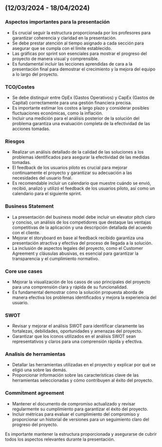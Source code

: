 ## (12/03/2024 - 18/04/2024)

### Aspectos importantes para la presentación
- Es crucial seguir la estructura proporcionada por los profesores para garantizar coherencia y claridad en la presentación.
- Se debe prestar atención al tiempo asignado a cada sección para asegurar que se cumpla con el límite establecido.
- Las gráficas por sprint son esenciales para mostrar el progreso del proyecto de manera visual y comprensible.
- Es fundamental incluir las lecciones aprendidas de cara a la presentación final para demostrar el crecimiento y la mejora del equipo a lo largo del proyecto.

### TCO/Costes
- Se debe distinguir entre OpEx (Gastos Operativos) y CapEx (Gastos de Capital) correctamente para una gestión financiera precisa.
- Es importante estimar los costos a largo plazo y considerar posibles fluctuaciones económicas, como la inflación.
- Incluir una medición para el análisis posterior de la solución del problema garantiza una evaluación completa de la efectividad de las acciones tomadas.

### Riesgos
- Realizar un análisis detallado de la calidad de las soluciones a los problemas identificados para asegurar la efectividad de las medidas tomadas.
- El feedback de los usuarios piloto es crucial para mejorar continuamente el proyecto y garantizar su adecuación a las necesidades del usuario final.
- Es recomendable incluir un calendario que muestre cuándo se envió, recibió, analizó y utilizó el feedback de los usuarios piloto, así como un calendario para el siguiente sprint.

### Business Statement
- La presentación del business model debe incluir un elevator pitch claro y conciso, un análisis de los competidores que destaque las ventajas competitivas de la aplicación y una descripción detallada del acuerdo con el cliente.
- Mejorar el storyboard en base al feedback recibido garantiza una presentación atractiva y efectiva del proceso de llegada a la solución.
- La inclusión de aspectos legales del proyecto, como el Customer Agreement y cláusulas abusivas, es esencial para garantizar la transparencia y el cumplimiento normativo.

### Core use cases
- Mejorar la visualización de los casos de uso principales del proyecto para una comprensión clara y rápida de su funcionalidad.
- Es fundamental demostrar cómo la solución propuesta aborda de manera efectiva los problemas identificados y mejora la experiencia del usuario.

### SWOT
- Revisar y mejorar el análisis SWOT para identificar claramente las fortalezas, debilidades, oportunidades y amenazas del proyecto.
- Garantizar que los iconos utilizados en el análisis SWOT sean representativos y claros para una comprensión rápida y efectiva.

### Analisis de herramientas
- Detallar las herramientas utilizadas en el proyecto y explicar por qué se eligió una sobre las demás.
- Proporcionar información sobre las características clave de las herramientas seleccionadas y cómo contribuyen al éxito del proyecto.

### Commitment agreement
- Mantener el documento de compromiso actualizado y revisar regularmente su cumplimiento para garantizar el éxito del proyecto.
- Incluir métricas para evaluar el cumplimiento del compromiso y proporcionar un historial de versiones para un seguimiento claro del progreso del proyecto.

Es importante mantener la estructura proporcionada y asegurarse de cubrir todos los aspectos relevantes durante la presentación.
